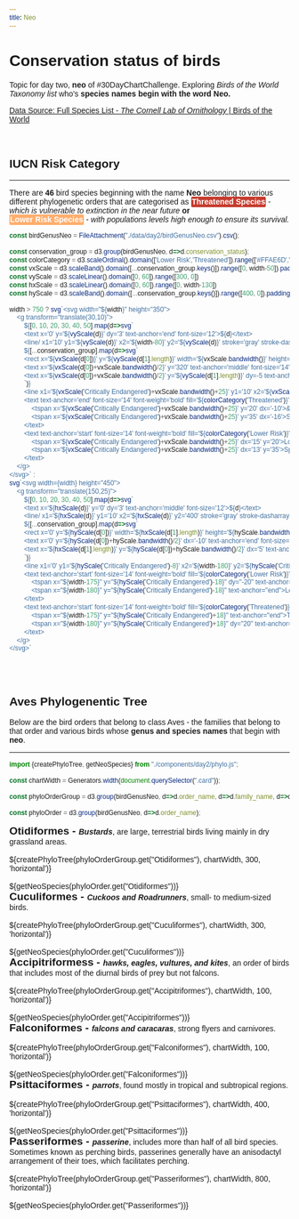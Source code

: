 ```yaml
---
title: Neo
---
```


# Conservation status of birds

Topic for day two, **neo** of #30DayChartChallenge. Exploring *Birds of the World Taxonomy list* who's **species names begin with the word Neo.** 

[Data Source: Full Species List - *The Cornell Lab of Ornithology* | Birds of the World](https://birdsoftheworld.org/bow/specieslist)

<br>

## IUCN Risk Category
---

There are **46** bird species beginning with the name **Neo** belonging to various different phylogenetic orders that are categorised as <span class='iucn_category' style="background-color: #C63D2F;">Threatened Species</span> - *which is vulnerable to extinction in the near future* **or**<br> <span class='iucn_category' style="background-color: #FFAE6D;">Lower Risk Species</span> - *with populations levels high enough to ensure its survival.*

<!-- Barchart begins -->

```js
const birdGenusNeo = FileAttachment("./data/day2/birdGenusNeo.csv").csv();
```

```js
const conservation_group = d3.group(birdGenusNeo, d=>d.conservation_status);
const colorCategory = d3.scaleOrdinal().domain(['Lower Risk','Threatened']).range(['#FFAE6D','#C63D2F']);
const vxScale = d3.scaleBand().domain([...conservation_group.keys()]).range([0, width-50]).padding(0.25)
const vyScale = d3.scaleLinear().domain([0, 60]).range([300, 0])
const hxScale = d3.scaleLinear().domain([0, 60]).range([0, width-130])
const hyScale = d3.scaleBand().domain([...conservation_group.keys()]).range([400, 0]).padding(0.25)
```

```js
width > 750 ? svg`<svg width="${width}" height="350">
    <g transform="translate(30,10)">
        ${[0, 10, 20, 30, 40, 50].map(d=>svg`
        <text x='0' y='${vyScale(d)}' dy='3' text-anchor='end' font-size='12'>${d}</text>
        <line/ x1='10' y1='${vyScale(d)}' x2='${width-80}' y2='${vyScale(d)}' stroke='gray' stroke-dasharray='2 2' opacity='0.5'>`)}
        ${[...conservation_group].map(d=>svg`
        <rect x='${vxScale(d[0])}' y='${vyScale(d[1].length)}' width='${vxScale.bandwidth()}' height='${300-vyScale(d[1].length)}' fill='${colorCategory    (d[1][0].category)}'/>
        <text x='${vxScale(d[0])+vxScale.bandwidth()/2}' y='320' text-anchor='middle' font-size='14'>${d[0]}</text>
        <text x='${vxScale(d[0])+vxScale.bandwidth()/2}' y='${vyScale(d[1].length)}' dy=-5 text-anchor='middle' font-weight='bold'>${d[1].length}</text>
        `)}
        <line x1='${vxScale('Critically Endangered')+vxScale.bandwidth()+25}' y1='10' x2='${vxScale('Critically Endangered')+vxScale.bandwidth()+25}' y2='300' stroke='black' stroke-width='1.5'/>
        <text text-anchor='end' font-size='14' font-weight='bold' fill='${colorCategory('Threatened')}'>
            <tspan x='${vxScale('Critically Endangered')+vxScale.bandwidth()+25}' y='20' dx='-10'>&#x2190; Threatened</tspan>
            <tspan x='${vxScale('Critically Endangered')+vxScale.bandwidth()+25}' y='35' dx='-16'>Species</tspan>
        </text>
        <text text-anchor='start' font-size='14' font-weight='bold' fill='${colorCategory('Lower Risk')}'>
            <tspan x='${vxScale('Critically Endangered')+vxScale.bandwidth()+25}' dx='15' y='20'>Lower Risk &#x2192;</tspan>
            <tspan x='${vxScale('Critically Endangered')+vxScale.bandwidth()+25}' dx='13' y='35'>Species</tspan>
        </text>
    </g>
</svg>` : 
svg`<svg width={width} height="450">
    <g transform="translate(150,25)">
        ${[0, 10, 20, 30, 40, 50].map(d=>svg`
        <text x='${hxScale(d)}' y='0' dy='3' text-anchor='middle' font-size='12'>${d}</text>
        <line/ x1='${hxScale(d)}' y1='10' x2='${hxScale(d)}' y2='400' stroke='gray' stroke-dasharray='2 2' opacity='0.5'>`)}
        ${[...conservation_group].map(d=>svg`
        <rect x='0' y='${hyScale(d[0])}' width='${hxScale(d[1].length)}' height='${hyScale.bandwidth()}' fill='${colorCategory(d[1][0].category)}'/>
        <text x='0' y='${hyScale(d[0])+hyScale.bandwidth()/2}' dx='-10' text-anchor='end' font-size='14'>${d[0]}</text>
        <text x='${hxScale(d[1].length)}' y='${hyScale(d[0])+hyScale.bandwidth()/2}' dx='5' text-anchor='start' font-weight='bold'>${d[1].length}</text>
        `)}
        <line x1='0' y1='${hyScale('Critically Endangered')-8}' x2='${width-180}' y2='${hyScale('Critically Endangered')-8}' stroke='black' stroke-width='1.5'/>
        <text text-anchor='start' font-size='14' font-weight='bold' fill='${colorCategory('Lower Risk')}'>
            <tspan x="${width-175}" y="${hyScale('Critically Endangered')-18}" dy="-20" text-anchor="end">&#x2191;</tspan>
            <tspan x="${width-180}" y="${hyScale('Critically Endangered')-18}" text-anchor="end">Lower Risk Species</tspan>
        </text>
        <text text-anchor='start' font-size='14' font-weight='bold' fill='${colorCategory('Threatened')}'>
            <tspan x="${width-175}" y="${hyScale('Critically Endangered')+18}" text-anchor="end">Threatened Species</tspan>
            <tspan x="${width-180}" y="${hyScale('Critically Endangered')+18}" dy="20" text-anchor="end">&#x2193;</tspan>
        </text>
    </g>
</svg>`
```

<!-- Barchart ends -->

<br><br>

## Aves Phylogenentic Tree

Below are the bird orders that belong to class Aves - the families that belong to that order and various birds whose **genus and species names** that begin with **neo**.

---


```js
import {createPhyloTree, getNeoSpecies} from "./components/day2/phylo.js";

const chartWidth = Generators.width(document.querySelector(".card"));

const phyloOrderGroup = d3.group(birdGenusNeo, d=>d.order_name, d=>d.family_name, d=>d.species_name);

const phyloOrder = d3.group(birdGenusNeo, d=>d.order_name);
```

<div class="card">
    <b style="font-size:1.2rem;">Otidiformes - </b><b><i>Bustards</i></b>, are large, terrestrial birds living mainly in dry grassland areas.
    <br><br>
    <div>${createPhyloTree(phyloOrderGroup.get("Otidiformes"), chartWidth, 300, 'horizontal')}</div>
    <br>
    <div>${getNeoSpecies(phyloOrder.get("Otidiformes"))}</div>
</div>

<div class="card">
    <b style="font-size:1.2rem;">Cuculiformes - </b><b><i>Cuckoos and Roadrunners</i></b>, small- to medium-sized birds.
    <br><br>
    <div>${createPhyloTree(phyloOrderGroup.get("Cuculiformes"), chartWidth, 300, 'horizontal')}</div>
    <br>
    <div>${getNeoSpecies(phyloOrder.get("Cuculiformes"))}</div>
</div>

<div class="card">
    <b style="font-size:1.2rem;">Accipitriformess - </b><b><i>hawks, eagles, vultures, and kites</i></b>, an order of birds that includes most of the diurnal birds of prey but not falcons.
    <br><br>
    <div>${createPhyloTree(phyloOrderGroup.get("Accipitriformes"), chartWidth, 100, 'horizontal')}</div>
    <br>
    <div>${getNeoSpecies(phyloOrder.get("Accipitriformes"))}</div>   
</div>

<div class="card">
    <b style="font-size:1.2rem;">Falconiformes - </b><b><i>falcons and caracaras</i></b>, strong flyers and carnivores.
    <br><br>
    <div>${createPhyloTree(phyloOrderGroup.get("Falconiformes"), chartWidth, 100, 'horizontal')}</div>
    <br>
    <div>${getNeoSpecies(phyloOrder.get("Falconiformes"))}</div>
</div>

<div class="card">
    <b style="font-size:1.2rem;">Psittaciformes - </b> </b><b><i>parrots</i></b>, found mostly in tropical and subtropical regions.
    <br><br>
    <div>${createPhyloTree(phyloOrderGroup.get("Psittaciformes"), chartWidth, 400, 'horizontal')}</div>
    <br>
    <div>${getNeoSpecies(phyloOrder.get("Psittaciformes"))}</div>
</div>

<div class="card">
    <b style="font-size:1.2rem;">Passeriformes - </b> </b><b><i>passerine</i></b>, includes more than half of all bird species. Sometimes known as perching birds, passerines generally have an anisodactyl arrangement of their toes, which facilitates perching.
    <br><br>
    <div>${createPhyloTree(phyloOrderGroup.get("Passeriformes"), chartWidth, 800, 'horizontal')}</div>
    <br>
    <div>${getNeoSpecies(phyloOrder.get("Passeriformes"))}</div>
</div>

<style>
    * {
        font-family: sans-serif;
    }

    text {
        font-family: sans-serif;
    }

    .iucn_category {
        border-radius: 2.5px;
        padding: 1.3px;
        color:white;
        font-weight: bold;
    }

    .card h2 {
        font-weight:bold;
        font-size:1.2rem;
    }

    img {
        border-radius: 10%;
    }
</style>